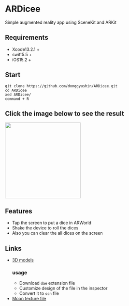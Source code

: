 # ARDicee
Simple augmented reality app using SceneKit and ARKit

## Requirements
- Xcode13.2.1 +
- swift5.5 +
- iOS15.2 +

## Start
```
git clone https://github.com/donggyushin/ARDicee.git
cd ARDicee
xed ARDicee/
command + R
```

## Click the image below to see the result
[<img src="https://user-images.githubusercontent.com/34573243/152359709-98344c61-715b-4045-98eb-cc16ad2c6362.PNG" width=250 />](https://youtu.be/cZV4D0qK6K8)


## Features
- Tap the screen to put a dice in ARWorld
- Shake the device to roll the dices
- Also you can clear the all dices on the screen

## Links
- [3D models](https://www.turbosquid.com/AssetManager/Index.cfm?stgAction=getFiles&subAction=Download&intID=979691&intType=3&csrf=20E4C114E79E5F274B53EBF1FDAB2C5CA1A99641&showDownload=1&s=1)
  ### usage
    - Download ```dae``` extension file
    - Customize design of the file in the inspector
    - Convert it to ```scn``` file
- [Moon texture file](https://www.solarsystemscope.com/)
